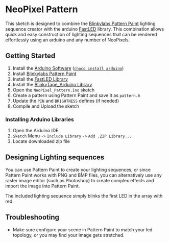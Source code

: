 # NeoPixel Pattern

This sketch is designed to combine the [Blinkylabs Pattern Paint](http://blinkinlabs.com/blinkytape/patternpaint/) lighting sequence creator with the arduino [FastLED](http://fastled.io/) library. This combination allows quick and easy construction of lighting sequences that can be rendered effortlessly using an arduino and any number of NeoPixels.

## Getting Started

1. Install the [Arduino Software](https://www.arduino.cc/en/Main/Software) ([`choco install arduino`](https://chocolatey.org/packages/arduino))
1. Install [Blinkylabs Pattern Paint](http://blinkinlabs.com/blinkytape/patternpaint/)
1. Install the [FastLED Library](https://github.com/FastLED/FastLED/releases/latest)
1. Install the [BlinkyTape_Arduino Library](https://github.com/Blinkinlabs/BlinkyTape_Arduino/releases/latest)
1. Open the `NeoPixel_Pattern.ino` sketch
1. Create a pattern using Pattern Paint and save it as `pattern.h`
1. Update the `PIN` and `BRIGHTNESS` defines (if needed)
1. Compile and Upload the sketch

### Installing Arduino Libraries

1. Open the Arduino IDE
1. `Sketch` Menu `->` `Include Library` `->` `Add .ZIP Library...`
1. Locate downloaded zip file

## Designing Lighting sequences

You can use Pattern Paint to create your lighting sequences, or since Pattern Paint works with PNG and BMP files, you can alternatively use any raster image editor (such as Photoshop) to create complex effects and import the image into Pattern Paint.

The included lighting sequence simply blinks the first LED in the array with red.

## Troubleshooting

* Make sure configure your scene in Pattern Paint to match your led topology, or you may find your image gets stretched.

